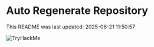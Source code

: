 # Auto Regenerate Repository

This README was last updated: 2025-06-21 11:50:57

 ![TryHackMe](https://tryhackme.com/badge/533634)